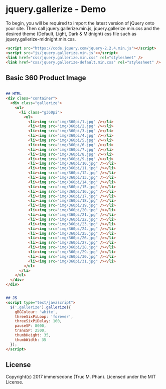 # jquery.gallerize - Demo

To begin, you will be required to import the latest version of jQuery onto your site. Then call jquery.gallerize.min.js, jquery.gallerize.min.css and the desired theme (Default, Light, Dark & Midnight) css file such as jquery.gallerize-midnight.min.css.

```markdown
<script src="https://code.jquery.com/jquery-2.2.4.min.js"></script>
<script src="js/jquery.gallerize.min.js"></script>
<link href="css/jquery.gallerize.min.css" rel="stylesheet" />
<link href="css/jquery.gallerize-default.min.css" rel="stylesheet" />
```




## Basic 360 Product Image

```markdown

## HTML
<div class="container">
  <div class="gallerize">
    <ul>
      <li class="g360pi">
        <ul>
          <li><img src="img/360pi/1.jpg" /></li>
          <li><img src="img/360pi/2.jpg" /></li>
          <li><img src="img/360pi/3.jpg" /></li>
          <li><img src="img/360pi/4.jpg" /></li>
          <li><img src="img/360pi/5.jpg" /></li>
          <li><img src="img/360pi/6.jpg" /></li>
          <li><img src="img/360pi/7.jpg" /></li>
          <li><img src="img/360pi/8.jpg" /></li>
          <li><img src="img/360pi/9.jpg" /></li>
          <li><img src="img/360pi/10.jpg" /></li>
          <li><img src="img/360pi/11.jpg" /></li>
          <li><img src="img/360pi/12.jpg" /></li>
          <li><img src="img/360pi/13.jpg" /></li>
          <li><img src="img/360pi/14.jpg" /></li>
          <li><img src="img/360pi/15.jpg" /></li>
          <li><img src="img/360pi/16.jpg" /></li>
          <li><img src="img/360pi/17.jpg" /></li>
          <li><img src="img/360pi/18.jpg" /></li>
          <li><img src="img/360pi/19.jpg" /></li>
          <li><img src="img/360pi/20.jpg" /></li>
          <li><img src="img/360pi/21.jpg" /></li>
          <li><img src="img/360pi/22.jpg" /></li>
          <li><img src="img/360pi/23.jpg" /></li>
          <li><img src="img/360pi/24.jpg" /></li>
          <li><img src="img/360pi/25.jpg" /></li>
          <li><img src="img/360pi/26.jpg" /></li>
          <li><img src="img/360pi/27.jpg" /></li>
          <li><img src="img/360pi/28.jpg" /></li>
          <li><img src="img/360pi/29.jpg" /></li>
          <li><img src="img/360pi/30.jpg" /></li>
          <li><img src="img/360pi/31.jpg" /></li>
        </ul>
      </li>
    </ul>
  </div>
</div>


## JS
<script type="text/javascript">
  $('.gallerize').gallerize({
    gBGColour: 'white',
    threeSixPiLoop: 'forever',
    threeSixPiDelay: 100,
    pauseSP: 8000,
    transSP: 2500,
    thumbHeight: 35,
    thumbWidth: 35
  });
</script>

```


## License
Copyright(c) 2017 immersedone (Truc M. Phan). Licensed under the MIT License.
